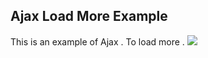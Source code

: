 

## Ajax Load More Example

This is an example of Ajax . To load more .
<img src="https://files.fm/thumb_show.php?i=9jseffby">